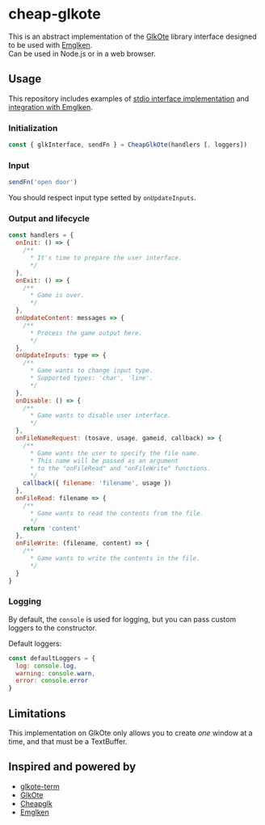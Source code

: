 # cheap-glkote

This is an abstract implementation of the [GlkOte](https://github.com/erkyrath/glkote) library interface designed to be used with [Emglken](https://github.com/curiousdannii/emglken).<br>
Can be used in Node.js or in a web browser.


## Usage

This repository includes examples of [stdio interface implementation](https://github.com/He4eT/cheap-glkote/blob/master/src/stdio.js) and [integration with Emglken](https://github.com/He4eT/cheap-glkote/blob/master/tests/player.stdio.js).

### Initialization
```js
const { glkInterface, sendFn } = CheapGlkOte(handlers [, loggers])
```

### Input
```js
sendFn('open door')
```
You should respect input type setted by `onUpdateInputs`.

### Output and lifecycle
```js
const handlers = {
  onInit: () => {
    /**
      * It's time to prepare the user interface.
      */
  },
  onExit: () => {
    /**
      * Game is over.
      */
  },
  onUpdateContent: messages => {
    /**
      * Process the game output here.
      */
  },
  onUpdateInputs: type => {
    /**
      * Game wants to change input type.
      * Supported types: 'char', 'line'.
      */
  },
  onDisable: () => {
    /**
      * Game wants to disable user interface.
      */
  },
  onFileNameRequest: (tosave, usage, gameid, callback) => {
    /**
      * Game wants the user to specify the file name.
      * This name will be passed as an argument
      * to the "onFileRead" and "onFileWrite" functions.
      */
    callback({ filename: 'filename', usage })
  },
  onFileRead: filename => {
    /**
      * Game wants to read the contents from the file.
      */
    return 'content'
  },
  onFileWrite: (filename, content) => {
    /**
      * Game wants to write the contents in the file.
      */
  }
}
```
### Logging
By default, the `console` is used for logging, but you can pass custom loggers to the constructor.

Default loggers:
```js
const defaultLoggers = {
  log: console.log,
  warning: console.warn,
  error: console.error
}
```

## Limitations

This implementation on GlkOte only allows you to create *one* window at a time, and that must be a TextBuffer.

## Inspired and powered by

- [glkote-term](https://github.com/curiousdannii/glkote-term)
- [GlkOte](https://github.com/erkyrath/glkote)
- [Cheapglk](https://github.com/erkyrath/cheapglk)
- [Emglken](https://github.com/curiousdannii/emglken)
